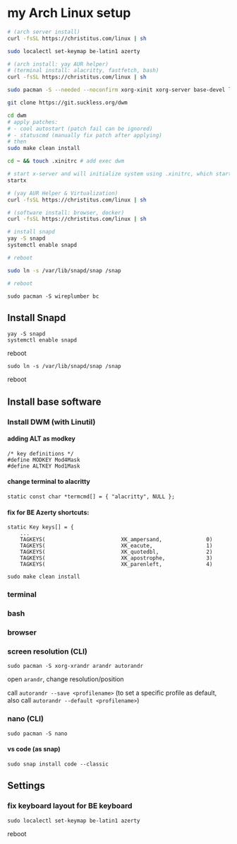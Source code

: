# my Arch Linux setup

```bash
# (arch server install)
curl -fsSL https://christitus.com/linux | sh

sudo localectl set-keymap be-latin1 azerty

# (arch install: yay AUR helper)
# (terminal install: alacritty, fastfetch, bash)
curl -fsSL https://christitus.com/linux | sh

sudo pacman -S --needed --noconfirm xorg-xinit xorg-server base-devel libx11 libxinerama libxft git unzip lxappearance curl nano libxcb meson libev uthash libconfig

git clone https://git.suckless.org/dwm

cd dwm
# apply patches:
# - cool autostart (patch fail can be ignored)
# - statuscmd (manually fix patch after applying)
# then
sudo make clean install

cd ~ && touch .xinitrc # add exec dwm

# start x-server and will initialize system using .xinitrc, which starts DWM
startx

# (yay AUR Helper & Virtualization)
curl -fsSL https://christitus.com/linux | sh

# (software install: browser, docker)
curl -fsSL https://christitus.com/linux | sh

# install snapd
yay -S snapd
systemctl enable snapd

# reboot

sudo ln -s /var/lib/snapd/snap /snap

# reboot
```

```
sudo pacman -S wireplumber bc
```

## Install Snapd

```
yay -S snapd
systemctl enable snapd
```

reboot

```
sudo ln -s /var/lib/snapd/snap /snap
```

reboot

## Install base software

### Install DWM (with Linutil)

#### adding ALT as modkey

```
/* key definitions */
#define MODKEY Mod4Mask
#define ALTKEY Mod1Mask
```

#### change terminal to alacritty

```
static const char *termcmd[] = { "alacritty", NULL };
```

#### fix for BE Azerty shortcuts:

```
static Key keys[] = {
    ...
    TAGKEYS(                        XK_ampersand,              0)
    TAGKEYS(                        XK_eacute,                 1)
    TAGKEYS(                        XK_quotedbl,               2)
    TAGKEYS(                        XK_apostrophe,             3)
    TAGKEYS(                        XK_parenleft,              4)
```

```
sudo make clean install
```

### terminal

### bash

### browser

### screen resolution (CLI)

```
sudo pacman -S xorg-xrandr arandr autorandr
```

open `arandr`, change resolution/position

call `autorandr --save <profilename>` (to set a specific profile as default, also call `autorandr --default <profilename>`)

### nano (CLI)

```
sudo pacman -S nano
```

#### vs code (as snap)

`sudo snap install code --classic`

## Settings

### fix keyboard layout for BE keyboard

```
sudo localectl set-keymap be-latin1 azerty
```

reboot
